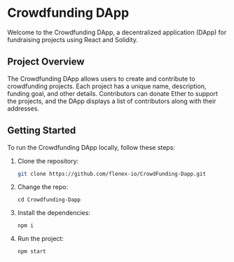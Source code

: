 # Crowdfunding DApp

Welcome to the Crowdfunding DApp, a decentralized application (DApp) for fundraising projects using React and Solidity.

## Project Overview

The Crowdfunding DApp allows users to create and contribute to crowdfunding projects. Each project has a unique name, description, funding goal, and other details. Contributors can donate Ether to support the projects, and the DApp displays a list of contributors along with their addresses.

## Getting Started

To run the Crowdfunding DApp locally, follow these steps:

1. Clone the repository:
   ```bash
   git clone https://github.com/flenex-io/CrowdFunding-Dapp.git
   ```
2. Change the repo:
    ```
    cd Crowdfunding-Dapp
    ```

3. Install the dependencies:
    ```
    npm i
    ```

4. Run the project:
    ```
    npm start
    ```
